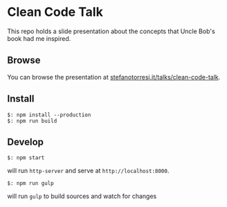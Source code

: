 # Clean Code Talk

This repo holds a slide presentation about the concepts that Uncle Bob's book had me inspired.

## Browse

You can browse the presentation at [stefanotorresi.it/talks/clean-code-talk](https://stefanotorresi.it/talks/clean-code-talk).

## Install

```shell
$: npm install --production
$: npm run build
```

## Develop

```shell
$: npm start
```

will run `http-server` and serve at `http://localhost:8000`.

```shell
$: npm run gulp
```

will run `gulp` to build sources and watch for changes
